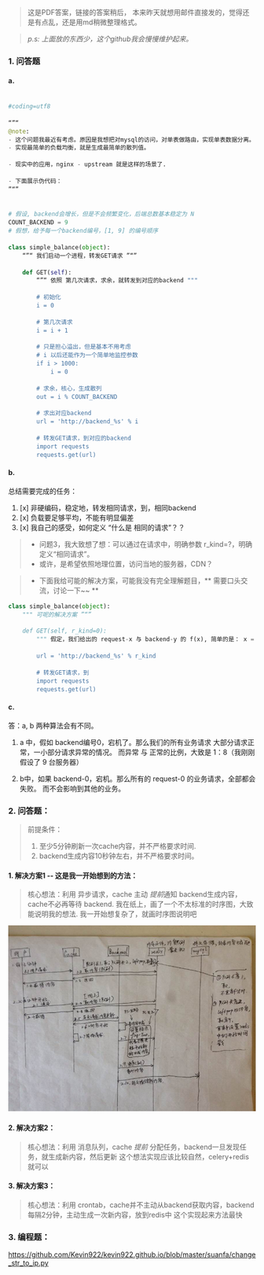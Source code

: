 > 这是PDF答案，链接的答案稍后，
> 本来昨天就想用邮件直接发的，觉得还是有点乱，还是用md稍微整理格式。

> *p.s: 上面放的东西少，这个github我会慢慢维护起来。*

### 1. 问答题
#### a. 

```python

#coding=utf8

“”“
@note:
- 这个问题我最近有考虑。原因是我想把对mysql的访问，对单表做路由，实现单表数据分离。
- 实现最简单的负载均衡，就是生成最简单的散列值。

- 现实中的应用，nginx - upstream 就是这样的场景了.

- 下面展示伪代码：
”“”


# 假设, backend会增长，但是不会频繁变化，后端总数基本稳定为 N
COUNT_BACKEND = 9
# 假想，给予每一个backend编号，[1, 9] 的编号顺序

class simple_balance(object):
    “”“ 我们启动一个进程，转发GET请求 ”“”
    
    def GET(self):
        “”“ 依照 第几次请求，求余，就转发到对应的backend """
        
        # 初始化
        i = 0
        
        # 第几次请求
        i = i + 1
        
        # 只是担心溢出，但是基本不用考虑
        # i 以后还能作为一个简单地监控参数
        if i > 1000:
            i = 0
            
        # 求余，核心，生成散列
        out = i % COUNT_BACKEND
        
        # 求出对应backend
        url = 'http://backend_%s' % i
        
        # 转发GET请求，到对应的backend
        import requests
        requests.get(url)
```

#### b. 
 
总结需要完成的任务：

1. [x] 非硬编码，稳定地，转发相同请求，到，相同backend
2. [x] 负载要足够平均，不能有明显偏差
3. [x] 我自己的感受，如何定义  “什么是  相同的请求”？？


> - 问题3，我大致想了想：可以通过在请求中，明确参数 r_kind=?，明确定义“相同请求”。
> - 或许，是希望依照地理位置，访问当地的服务器，CDN？

> - 下面我给可能的解决方案，可能我没有完全理解题目，** 需要口头交流，讨论一下~~ **

```python
class simple_balance(object):
    """ 可呢的解决方案 ”“”
    
    def GET(self, r_kind=0):
        """ 假定，我们给出的 request-x 与 backend-y 的 f(x), 简单的是： x = y，这样就不是硬编码了 """
        
        url = 'http://backend_%s' % r_kind
        
        # 转发GET请求，到
        import requests
        requests.get(url)
```

#### c.
答：a, b 两种算法会有不同。

1. a 中，假如 backend编号0，宕机了。那么我们的所有业务请求  大部分请求正常，一小部分请求异常的情况。
   而异常 与 正常的比例，大致是 1：8（我刚刚假设了 9 台服务器）

2. b中，如果 backend-0，宕机。那么所有的 request-0 的业务请求，全部都会失败。
   而不会影响到其他的业务。

### 2. 问答题：
> 前提条件：
> 1. 至少5分钟刷新一次cache内容，并不严格要求时间.
> 2. backend生成内容10秒钟左右，并不严格要求时间。

#### 1. 解决方案1 -- 这是我一开始想到的方法：
> 核心想法：利用 异步请求，cache 主动 *提前*通知 backend生成内容，cache不必再等待 backend.
> 我在纸上，画了一个不太标准的时序图，大致能说明我的想法. 我一开始想复杂了，就画时序图说明吧

![你好，我是时序图](answer_2.jpeg)

#### 2. 解决方案2：
> 核心想法：利用 消息队列，cache *提前* 分配任务，backend一旦发现任务，就生成新内容，然后更新
> 这个想法实现应该比较自然，celery+redis就可以

#### 3. 解决方案3：
> 核心想法：利用 crontab，cache并不主动从backend获取内容，backend每隔2分钟，主动生成一次新内容，放到redis中
> 这个实现起来方法最快


### 3. 编程题：

https://github.com/Kevin922/kevin922.github.io/blob/master/suanfa/change_str_to_ip.py


